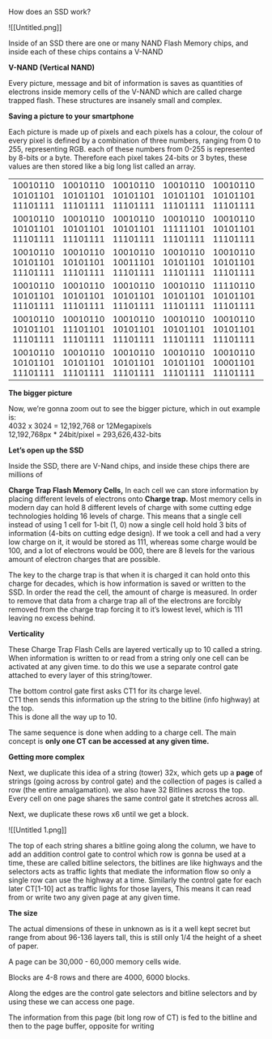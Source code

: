 How does an SSD work?

![[Untitled.png]]

Inside of an SSD there are one or many NAND Flash Memory chips, and inside each of these chips contains a V-NAND

  

**V-NAND (Vertical NAND)**

  

Every picture, message and bit of information is saves as quantities of electrons inside memory cells of the V-NAND which are called charge trapped flash. These structures are insanely small and complex.

  

**Saving a picture to your smartphone**

  

Each picture is made up of pixels and each pixels has a colour, the colour of every pixel is defined by a combination of three numbers, ranging from 0 to 255, representing RGB. each of these numbers from 0-255 is represented by 8-bits or a byte. Therefore each pixel takes 24-bits or 3 bytes, these values are then stored like a big long list called an array.

|   |   |   |   |   |   |
|---|---|---|---|---|---|
|10010110  <br>10101101  <br>11101111|10010110  <br>10101101  <br>11101111|10010110  <br>10101101  <br>11101111|10010110  <br>10101101  <br>11101111|10010110  <br>10101101  <br>11101111|10010110  <br>10101101  <br>11101111|
|10010110  <br>10101101  <br>11101111|10010110  <br>10101101  <br>11101111|10010110  <br>10101101  <br>11101111|10010110  <br>11111101  <br>11101111|10010110  <br>10101101  <br>11101111|10010110  <br>10101101  <br>11101111|
|10010110  <br>10101101  <br>11101111|10010110  <br>10101101  <br>11101111|10010110  <br>10011101  <br>11101111|10010110  <br>10101101  <br>11101111|10010110  <br>10101101  <br>11101111|10010110  <br>10101101  <br>11101111|
|10010110  <br>10101101  <br>11101111|10010110  <br>10101101  <br>11101111|10010110  <br>10101101  <br>11101111|10010110  <br>10101101  <br>11101111|11110110  <br>10101101  <br>11101111|10010110  <br>10101101  <br>11101111|
|10010110  <br>10101101  <br>11101111|10010110  <br>11101101  <br>11101111|10010110  <br>10101101  <br>11101111|10010110  <br>10101101  <br>11101111|10010110  <br>10101101  <br>11101111|10010110  <br>10101101  <br>11101111|
|10010110  <br>10101101  <br>11101111|10010110  <br>10101101  <br>11101111|10010110  <br>10101101  <br>11101111|10010110  <br>10101101  <br>11101111|10010110  <br>10001101  <br>11101111|10010110  <br>10101101  <br>11101110|

  

**The bigger picture**

  

Now, we’re gonna zoom out to see the bigger picture, which in out example is:  
4032 x 3024 = 12,192,768 or 12Megapixels  
12,192,768px * 24bit/pixel = 293,626,432-bits  

  

**Let’s open up the SSD**

  

Inside the SSD, there are V-Nand chips, and inside these chips there are millions of  
  
**Charge Trap Flash Memory Cells,** In each cell we can store information by placing different levels of electrons onto **Charge trap.** Most memory cells in modern day can hold 8 different levels of charge with some cutting edge technologies holding 16 levels of charge. This means that a single cell instead of using 1 cell for 1-bit (1, 0) now a single cell hold hold 3 bits of information (4-bits on cutting edge design). If we took a cell and had a very low charge on it, it would be stored as 111, whereas some charge would be 100, and a lot of electrons would be 000, there are 8 levels for the various amount of electron charges that are possible.

The key to the charge trap is that when it is charged it can hold onto this charge for decades, which is how information is saved or written to the SSD. In order the read the cell, the amount of charge is measured. In order to remove that data from a charge trap all of the electrons are forcibly removed from the charge trap forcing it to it’s lowest level, which is 111 leaving no excess behind.

  

**Verticality**

  

These Charge Trap Flash Cells are layered vertically up to 10 called a string. When information is written to or read from a string only one cell can be activated at any given time. to do this we use a separate control gate attached to every layer of this string/tower.

The bottom control gate first asks CT1 for its charge level.  
CT1 then sends this information up the string to the bitline (info highway) at the top.  
This is done all the way up to 10.  

The same sequence is done when adding to a charge cell. The main concept is **only one CT can be accessed at any given time.**

  

**Getting more complex**

  

Next, we duplicate this idea of a string (tower) 32x, which gets up a **page** of strings (going across by control gate) and the collection of pages is called a row (the entire amalgamation). we also have 32 Bitlines across the top. Every cell on one page shares the same control gate it stretches across all.

Next, we duplicate these rows x6 until we get a block.

![[Untitled 1.png]]

The top of each string shares a bitline going along the column, we have to add an addition control gate to control which row is gonna be used at a time, these are called bitline selectors, the bitlines are like highways and the selectors acts as traffic lights that mediate the information flow so only a single row can use the highway at a time. Similarly the control gate for each later CT[1-10] act as traffic lights for those layers, This means it can read from or write two any given page at any given time.

  

**The size**

  

The actual dimensions of these in unknown as is it a well kept secret but range from about 96-136 layers tall, this is still only 1/4 the height of a sheet of paper.

A page can be 30,000 - 60,000 memory cells wide.

Blocks are 4-8 rows and there are 4000, 6000 blocks.

Along the edges are the control gate selectors and bitline selectors and by using these we can access one page.

The information from this page (bit long row of CT) is fed to the bitline and then to the page buffer, opposite for writing